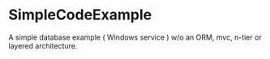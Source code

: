 # SimpleCodeExample
A simple database example ( Windows service ) w/o an ORM, mvc, n-tier or layered architecture. 
